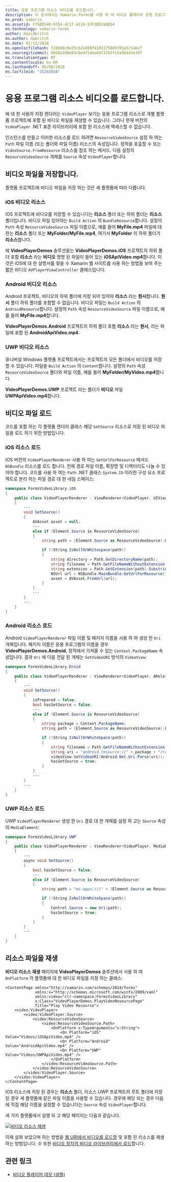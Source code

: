 ```yaml
---
title: 응용 프로그램 리소스 비디오를 로드합니다.
description: 이 문서에서는 Xamarin.Forms를 사용 하 여 비디오 플레이어 응용 프로그램에서는 응용 프로그램 리소스로 저장 되는 비디오를 로드 하는 방법을 설명 합니다.
ms.prod: xamarin
ms.assetid: F75BD540-9354-4C17-A119-57F3DEC66D54
ms.technology: xamarin-forms
author: davidbritch
ms.author: dabritch
ms.date: 02/12/2018
ms.openlocfilehash: f28b0dc8e25cb2e498f4101175005f05a5c5a6ef
ms.sourcegitcommit: 66682dd8e93c0e4f5dee69f32b5fc5a96443e307
ms.translationtype: MT
ms.contentlocale: ko-KR
ms.lasthandoff: 06/08/2018
ms.locfileid: "35241034"
---
```

# <a name="loading-application-resource-videos"></a>응용 프로그램 리소스 비디오를 로드합니다.

에 대 한 사용자 지정 렌더러는 `VideoPlayer` 보기는 응용 프로그램 리소스로 개별 플랫폼 프로젝트에 포함 된 비디오 파일을 재생할 수 있습니다. 그러나 현재 버전의 `VideoPlayer` .NET 표준 라이브러리에 포함 된 리소스에 액세스할 수 없습니다.

인스턴스를 만들고 이러한 리소스를 로드 하려면 `ResourceVideoSource` 설정 하 여는 `Path` 파일 이름 (또는 폴더와 파일 이름) 리소스의 속성입니다. 정적을 호출할 수 또는 `VideoSource.FromResource` 리소스를 참조 하는 메서드. 다음 설정의 `ResourceVideoSource` 개체를 `Source` 속성 `VideoPlayer`합니다.

## <a name="storing-the-video-files"></a>비디오 파일을 저장합니다.

플랫폼 프로젝트에 비디오 파일을 저장 하는 것은 세 플랫폼에 따라 다릅니다.

### <a name="ios-video-resources"></a>iOS 비디오 리소스

IOS 프로젝트에 비디오를 저장할 수 있습니다는 **리소스** 폴더 또는 하위 폴더는 **리소스** 폴더입니다. 비디오 파일 있어야는 `Build Action` 의 `BundleResource`합니다. 설정의 `Path` 속성 `ResourceVideoSource` 파일 이름으로, 예를 들어 **MyFile.mp4** 파일에 대 한는 **리소스** 폴더 또는 **MyFolder/MyFile.mp4**, 여기서 **MyFolder** 의 하위 폴더가 **리소스**합니다.

에 **VideoPlayerDemos** 솔루션을는 **VideoPlayerDemos.iOS** 프로젝트의 하위 폴더 포함 **리소스** 라는 **비디오** 명명 된 파일이 들어 있는 **iOSApiVideo.mp4**합니다. 이것은 iOS에 대 한 설명서를 찾을 수 Xamarin 웹 사이트를 사용 하는 방법을 보여 주는 짧은 비디오 `AVPlayerViewController` 클래스입니다.

### <a name="android-video-resources"></a>Android 비디오 리소스

Android 프로젝트, 비디오의 하위 폴더에 저장 되어 있어야 **리소스** 라는 **원시**합니다. **원시** 폴더 하위 폴더를 포함할 수 없습니다. 비디오 파일는 `Build Action` 의 `AndroidResource`합니다. 설정의 `Path` 속성 `ResourceVideoSource` 파일 이름으로, 예를 들어 **MyFile.mp4**합니다.

**VideoPlayerDemos.Android** 프로젝트의 하위 폴더 포함 **리소스** 라는 **원시**, 라는 파일에 포함 된 **AndroidApiVideo.mp4**.

### <a name="uwp-video-resources"></a>UWP 비디오 리소스

유니버설 Windows 플랫폼 프로젝트에서는 프로젝트의 모든 폴더에서 비디오를 저장할 수 있습니다. 파일을 `Build Action` 의 `Content`합니다. 설정의 `Path` 속성 `ResourceVideoSource` 폴더와 파일 이름, 예를 들어 **MyFolder/MyVideo.mp4**합니다.

**VideoPlayerDemos.UWP** 프로젝트 라는 폴더가 **비디오** 파일 **UWPApiVideo.mp4**합니다.

## <a name="loading-the-video-files"></a>비디오 파일 로드

코드를 포함 하는 각 플랫폼 렌더러 클래스 해당 `SetSource` 리소스로 저장 된 비디오 파일을 로드 하기 위한 방법입니다.

### <a name="ios-resource-loading"></a>iOS 리소스 로드

IOS 버전의 `VideoPlayerRenderer` 사용 하 여는 `GetUrlForResource` 메서드 `NSBundle` 리소스를 로드 합니다. 전체 경로 파일 이름, 확장명 및 디렉터리도 나눌 수 있어야 합니다. 코드를 사용 하 여는 `Path` .NET 클래스 `System.IO` 이러한 구성 요소 프로젝트로 분리 하는 파일 경로 대 한 네임 스페이스:

```csharp
namespace FormsVideoLibrary.iOS
{
    public class VideoPlayerRenderer : ViewRenderer<VideoPlayer, UIView>
    {
        ···
        void SetSource()
        {
            AVAsset asset = null;
            ···
            else if (Element.Source is ResourceVideoSource)
            {
                string path = (Element.Source as ResourceVideoSource).Path;

                if (!String.IsNullOrWhitespace(path))
                {
                    string directory = Path.GetDirectoryName(path);
                    string filename = Path.GetFileNameWithoutExtension(path);
                    string extension = Path.GetExtension(path).Substring(1);
                    NSUrl url = NSBundle.MainBundle.GetUrlForResource(filename, extension, directory);
                    asset = AVAsset.FromUrl(url);
                }
            }
            ···
        }
        ···
    }
}
```

### <a name="android-resource-loading"></a>Android 리소스 로드

Android `VideoPlayerRenderer` 파일 이름 및 패키지 이름을 사용 하 여 생성 한 `Uri` 개체입니다. 패키지 이름은 응용 프로그램의 이름을 경우 **VideoPlayerDemos.Android**, 정적에서 가져올 수 있는 `Context.PackageName` 속성입니다. 결과 `Uri` 에 다음 전달 된 개체는 `SetVideoURI` 방식의 `VideoView`:

```csharp
namespace FormsVideoLibrary.Droid
{
    public class VideoPlayerRenderer : ViewRenderer<VideoPlayer, ARelativeLayout>
    {
        ···    
        void SetSource()
        {
            isPrepared = false;
            bool hasSetSource = false;
            ···
            else if (Element.Source is ResourceVideoSource)
            {
                string package = Context.PackageName;
                string path = (Element.Source as ResourceVideoSource).Path;

                if (!String.IsNullOrWhiteSpace(path))
                {
                    string filename = Path.GetFileNameWithoutExtension(path).ToLowerInvariant();
                    string uri = "android.resource://" + package + "/raw/" + filename;
                    videoView.SetVideoURI(Android.Net.Uri.Parse(uri));
                    hasSetSource = true;
                }
            }
            ···
        }
        ···
    }
}
```

### <a name="uwp-resource-loading"></a>UWP 리소스 로드

UWP `VideoPlayerRenderer` 생성 한 `Uri` 경로 대 한 개체를 설정 하 고는 `Source` 속성의 `MediaElement`:

```csharp
namespace FormsVideoLibrary.UWP
{
    public class VideoPlayerRenderer : ViewRenderer<VideoPlayer, MediaElement>
    {
        ···
        async void SetSource()
        {
            bool hasSetSource = false;
            ···
            else if (Element.Source is ResourceVideoSource)
            {
                string path = "ms-appx:///" + (Element.Source as ResourceVideoSource).Path;

                if (!String.IsNullOrWhiteSpace(path))
                {
                    Control.Source = new Uri(path);
                    hasSetSource = true;
                }
            }
        }
        ···
    }
}
```

## <a name="playing-the-resource-file"></a>리소스 파일을 재생

**비디오 리소스 재생** 페이지에 **VideoPlayerDemos** 솔루션에서 사용 하 여 `OnPlatform` 각 플랫폼에 대 한 비디오 파일을 지정 하는 클래스:

```xaml
<ContentPage xmlns="http://xamarin.com/schemas/2014/forms"
             xmlns:x="http://schemas.microsoft.com/winfx/2009/xaml"
             xmlns:video="clr-namespace:FormsVideoLibrary"
             x:Class="VideoPlayerDemos.PlayVideoResourcePage"
             Title="Play Video Resource">
    <video:VideoPlayer>
        <video:VideoPlayer.Source>
            <video:ResourceVideoSource>
                <video:ResourceVideoSource.Path>
                    <OnPlatform x:TypeArguments="x:String">
                        <On Platform="iOS" Value="Videos/iOSApiVideo.mp4" />
                        <On Platform="Android" Value="AndroidApiVideo.mp4" />
                        <On Platform="UWP" Value="Videos/UWPApiVideo.mp4" />
                    </OnPlatform>
                </video:ResourceVideoSource.Path>
            </video:ResourceVideoSource>
        </video:VideoPlayer.Source>
    </video:VideoPlayer>
</ContentPage>
```

IOS 리소스에 저장 된 경우는 **리소스** 폴더, 리소스 UWP 프로젝트의 루트 폴더에 저장 된 경우 세 플랫폼에 같은 파일 이름을 사용할 수 있습니다. 경우에 해당 되는 경우 다음에 직접 해당 이름을 설정할 수 있습니다는 `Source` 속성 `VideoPlayer`합니다.

세 가지 플랫폼에서 실행 되 고 해당 페이지는 다음과 같습니다.

[![비디오 리소스 재생](loading-resources-images/playvideoresource-small.png "비디오 리소스 재생")](loading-resources-images/playvideoresource-large.png#lightbox "리소스 비디오 재생")

이제 살펴 보았으며 하는 방법을 [웹 URI에서 비디오를 로드할](web-videos.md) 및 포함 된 리소스를 재생 하는 방법입니다. 수 또한 [비디오 장치의 비디오 라이브러리에서 로드](accessing-library.md)합니다.


## <a name="related-links"></a>관련 링크

- [비디오 플레이어 데모 (샘플)](https://developer.xamarin.com/samples/xamarin-forms/customrenderers/VideoPlayerDemos/)
